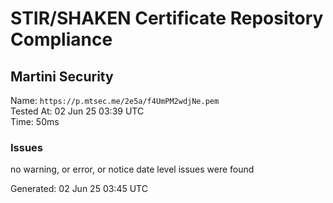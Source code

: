 # STIR/SHAKEN Certificate Repository Compliance

## Martini Security

Name: `https://p.mtsec.me/2e5a/f4UmPM2wdjNe.pem`\
Tested At: 02 Jun 25 03:39 UTC\
Time: 50ms

### Issues

no warning, or error, or notice date level issues were found

Generated: 02 Jun 25 03:45 UTC